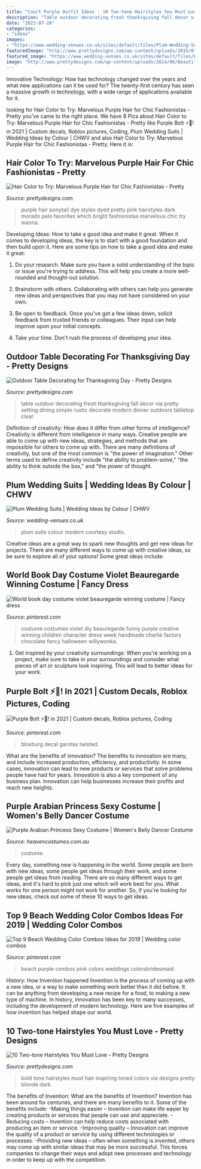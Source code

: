 ```yaml
---
title: "Court Purple Outfit Ideas : 10 Two-tone Hairstyles You Must Love"
description: "Table outdoor decorating fresh thanksgiving fall decor via pretty setting dining simple rustic decorate modern dinner outdoors tabletop clear"
date: "2023-07-28"
categories:
- "ideas"
images:
- "https://www.wedding-venues.co.uk/sites/default/files/Plum-Wedding-Suits-modernimagestudios.jpg"
featuredImage: "http://www.prettydesigns.com/wp-content/uploads/2015/01/Bold-Color.jpg"
featured_image: "https://www.wedding-venues.co.uk/sites/default/files/Plum-Wedding-Suits-modernimagestudios.jpg"
image: "http://www.prettydesigns.com/wp-content/uploads/2014/06/Beautiful-High-Ponytail-for-Purple-Hair.jpg"
---
```



Innovative Technology: How has technology changed over the years and what new applications can it be used for?
The twenty-first century has seen a massive growth in technology, with a wide range of applications available for it.

	

		
looking for Hair Color to Try: Marvelous Purple Hair for Chic Fashionistas - Pretty you've came to the right place. We have 8 Pics about Hair Color to Try: Marvelous Purple Hair for Chic Fashionistas - Pretty like Purple Bolt ⚡️💜! in 2021 | Custom decals, Roblox pictures, Coding, Plum Wedding Suits | Wedding Ideas by Colour | CHWV and also Hair Color to Try: Marvelous Purple Hair for Chic Fashionistas - Pretty. Here it is:
		
    
## Hair Color To Try: Marvelous Purple Hair For Chic Fashionistas - Pretty

<img loading=lazy src="http://www.prettydesigns.com/wp-content/uploads/2014/06/Beautiful-High-Ponytail-for-Purple-Hair.jpg" onerror="this.onerror=null;this.src='https://tse1.mm.bing.net/th?id=OIP.DW0ZFeNxpywa1G3Qom-DLQHaJ4&amp;pid=15.1';" alt="Hair Color to Try: Marvelous Purple Hair for Chic Fashionistas - Pretty">

_Source: prettydesigns.com_

>purple hair ponytail dye styles dyed pretty pink hairstyles dark morado pelo favorites which bright fashionistas marvelous chic try wanna. 

	

Developing Ideas: How to take a good idea and make it great.
When it comes to developing ideas, the key is to start with a good foundation and then build upon it. Here are some tips on how to take a good idea and make it great:
1. Do your research. Make sure you have a solid understanding of the topic or issue you're trying to address. This will help you create a more well-rounded and thought-out solution.

2. Brainstorm with others. Collaborating with others can help you generate new ideas and perspectives that you may not have considered on your own.

3. Be open to feedback. Once you've got a few ideas down, solicit feedback from trusted friends or colleagues. Their input can help improve upon your initial concepts.

4. Take your time. Don't rush the process of developing your idea.

    
## Outdoor Table Decorating For Thanksgiving Day - Pretty Designs

<img loading=lazy src="http://www.prettydesigns.com/wp-content/uploads/2014/11/Fresh-Green-Outdoor-Table.jpg" onerror="this.onerror=null;this.src='https://tse4.mm.bing.net/th?id=OIP.RsVi_Ku_fPUi7WcfNMNtOgHaLE&amp;pid=15.1';" alt="Outdoor Table Decorating for Thanksgiving Day - Pretty Designs">

_Source: prettydesigns.com_

>table outdoor decorating fresh thanksgiving fall decor via pretty setting dining simple rustic decorate modern dinner outdoors tabletop clear. 

	

Definition of creativity: How does it differ from other forms of intelligence?
Creativity is different from intelligence in many ways. Creative people are able to come up with new ideas, strategies, and methods that are impossible for others to come up with. 
There are many definitions of creativity, but one of the most common is "the power of imagination." Other terms used to define creativity include "the ability to problem-solve," "the ability to think outside the box," and "the power of thought.

    
## Plum Wedding Suits | Wedding Ideas By Colour | CHWV

<img loading=lazy src="https://www.wedding-venues.co.uk/sites/default/files/Plum-Wedding-Suits-modernimagestudios.jpg" onerror="this.onerror=null;this.src='https://tse3.mm.bing.net/th?id=OIP.hlN9qBc8cw0EBKCy8xQxGwHaLH&amp;pid=15.1';" alt="Plum Wedding Suits | Wedding Ideas by Colour | CHWV">

_Source: wedding-venues.co.uk_

>plum suits colour modern courtesy studio. 

	

Creative ideas are a great way to spark new thoughts and get new ideas for projects. There are many different ways to come up with creative ideas, so be sure to explore all of your options! Some great ideas include:

    
## World Book Day Costume Violet Beauregarde Winning Costume | Fancy Dress

<img loading=lazy src="https://s-media-cache-ak0.pinimg.com/736x/dc/58/cd/dc58cdf2d03a82942ecaf418933029ce.jpg" onerror="this.onerror=null;this.src='https://tse4.mm.bing.net/th?id=OIP.Wx5S8TxQFybCria8M-mzPwHaJ3&amp;pid=15.1';" alt="World book day costume violet beauregarde winning costume | Fancy dress">

_Source: pinterest.com_

>costume costumes violet diy beauregarde funny purple creative winning children character dress week handmade charlie factory chocolate fancy halloween willywonka. 

	

1. Get inspired by your creativity surroundings: When you’re working on a project, make sure to take in your surroundings and consider what pieces of art or sculpture look inspiring. This will lead to better ideas for your work.

    
## Purple Bolt ⚡️💜! In 2021 | Custom Decals, Roblox Pictures, Coding

<img loading=lazy src="https://i.pinimg.com/736x/4e/65/2a/4e652ae3ab1037fe2a440d8edd37df38.jpg" onerror="this.onerror=null;this.src='https://tse2.mm.bing.net/th?id=OIP.g7IMRagDqANeM7x39RU-pgHaOh&amp;pid=15.1';" alt="Purple Bolt ⚡️💜! in 2021 | Custom decals, Roblox pictures, Coding">

_Source: pinterest.com_

>bloxburg decal garotas twisted. 

	

What are the benefits of innovation?
The benefits to innovation are many, and include increased production, efficiency, and productivity. In some cases, innovation can lead to new products or services that solve problems people have had for years. Innovation is also a key component of any business plan. Innovation can help businesses increase their profits and reach new heights.

    
## Purple Arabian Princess Sexy Costume | Women&#039;s Belly Dancer Costume

<img loading=lazy src="https://www.heavencostumes.com.au/media/catalog/product/cache/3ca7c4de79fd9294a778cbfdebc9dde4/s/m/smf-24702-women-s-purple-sexy-arabian-princess-dress-up-fancy-dress-costume-side-1500.jpg" onerror="this.onerror=null;this.src='https://tse2.mm.bing.net/th?id=OIP.BFGB5lHt45zYMIZThQhzxwHaNG&amp;pid=15.1';" alt="Purple Arabian Princess Sexy Costume | Women&#039;s Belly Dancer Costume">

_Source: heavencostumes.com.au_

>costume. 

	

Every day, something new is happening in the world. Some people are born with new ideas, some people get ideas through their work, and some people get ideas from reading. There are so many different ways to get ideas, and it's hard to pick just one which will work best for you. What works for one person might not work for another. So, if you're looking for new ideas, check out some of these 10 ways to get ideas.

    
## Top 9 Beach Wedding Color Combos Ideas For 2019 | Wedding Color Combos

<img loading=lazy src="https://i.pinimg.com/736x/cf/1e/49/cf1e4973dd00acb41e540db78e74a997.jpg" onerror="this.onerror=null;this.src='https://tse2.mm.bing.net/th?id=OIP.XByofXlubJlPXiIiCISnEAHaO0&amp;pid=15.1';" alt="Top 9 Beach Wedding Color Combos Ideas for 2019 | Wedding color combos">

_Source: pinterest.com_

>beach purple combos pink colors weddings colorsbridesmaid. 

	

History: How Invention happened
Invention is the process of coming up with a new idea, or a way to make something work better than it did before. It can be anything from developing a new recipe for a food, to making a new type of machine. In history, innovation has been key to many successes, including the development of modern technology. Here are five examples of how invention has helped shape our world.

    
## 10 Two-tone Hairstyles You Must Love - Pretty Designs

<img loading=lazy src="http://www.prettydesigns.com/wp-content/uploads/2015/01/Bold-Color.jpg" onerror="this.onerror=null;this.src='https://tse2.mm.bing.net/th?id=OIP._P-81n0s1-kZpQjKh5wXHQHaLH&amp;pid=15.1';" alt="10 Two-tone Hairstyles You Must Love - Pretty Designs">

_Source: prettydesigns.com_

>bold tone hairstyles must hair inspiring toned colors via designs pretty blonde dark. 

	

The benefits of Invention: What are the benefits of Invention?
Invention has been around for centuries, and there are many benefits to it. Some of the benefits include: 
-Making things easier – Invention can make life easier by creating products or services that people can use and appreciate. 
-Reducing costs – Invention can help reduce costs associated with producing an item or service. 
-Improving quality – Innovation can improve the quality of a product or service by using different technologies or processes. 
-Providing new ideas – often when something is invented, others may come up with similar ideas that may be more successful. This forces companies to change their ways and adopt new processes and technology in order to keep up with the competition.

